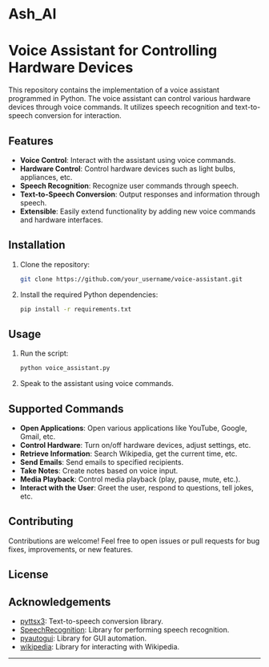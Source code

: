 # Ash_AI

# Voice Assistant for Controlling Hardware Devices

This repository contains the implementation of a voice assistant programmed in Python. The voice assistant can control various hardware devices through voice commands. It utilizes speech recognition and text-to-speech conversion for interaction.

## Features

- **Voice Control**: Interact with the assistant using voice commands.
- **Hardware Control**: Control hardware devices such as light bulbs, appliances, etc.
- **Speech Recognition**: Recognize user commands through speech.
- **Text-to-Speech Conversion**: Output responses and information through speech.
- **Extensible**: Easily extend functionality by adding new voice commands and hardware interfaces.

## Installation

1. Clone the repository:

   ```bash
   git clone https://github.com/your_username/voice-assistant.git
   ```

2. Install the required Python dependencies:

   ```bash
   pip install -r requirements.txt
   ```

## Usage

1. Run the script:

   ```bash
   python voice_assistant.py
   ```

2. Speak to the assistant using voice commands.

## Supported Commands

- **Open Applications**: Open various applications like YouTube, Google, Gmail, etc.
- **Control Hardware**: Turn on/off hardware devices, adjust settings, etc.
- **Retrieve Information**: Search Wikipedia, get the current time, etc.
- **Send Emails**: Send emails to specified recipients.
- **Take Notes**: Create notes based on voice input.
- **Media Playback**: Control media playback (play, pause, mute, etc.).
- **Interact with the User**: Greet the user, respond to questions, tell jokes, etc.

## Contributing

Contributions are welcome! Feel free to open issues or pull requests for bug fixes, improvements, or new features.

## License


## Acknowledgements

- [pyttsx3](https://pypi.org/project/pyttsx3/): Text-to-speech conversion library.
- [SpeechRecognition](https://pypi.org/project/SpeechRecognition/): Library for performing speech recognition.
- [pyautogui](https://pypi.org/project/PyAutoGUI/): Library for GUI automation.
- [wikipedia](https://pypi.org/project/wikipedia/): Library for interacting with Wikipedia.

---

